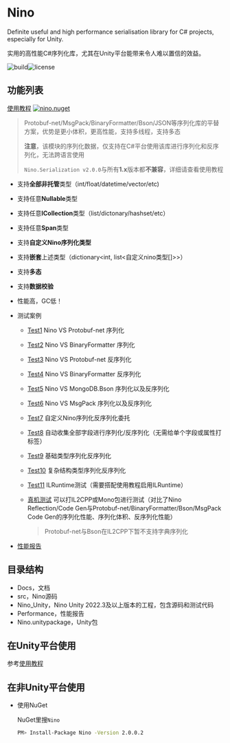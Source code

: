 # Nino

Definite useful and high performance serialisation library for C# projects, especially for Unity. 

实用的高性能C#序列化库，尤其在Unity平台能带来令人难以置信的效益。

![build](https://img.shields.io/github/actions/workflow/status/JasonXuDeveloper/Nino/.github/workflows/dotnet.yml?branch=main)![license](https://img.shields.io/github/license/JasonXuDeveloper/Nino)

## 功能列表

[使用教程](Docs/Serialization.md) [![nino.nuget](https://img.shields.io/nuget/v/Nino?label=Nino)](https://www.nuget.org/packages/Nino)

> Protobuf-net/MsgPack/BinaryFormatter/Bson/JSON等序列化库的平替方案，优势是更小体积，更高性能，支持多线程，支持多态
> 
> **注意**，该模块的序列化数据，仅支持在C#平台使用该库进行序列化和反序列化，无法跨语言使用
> 
> ```Nino.Serialization v2.0.0```与所有**1.x**版本都**不兼容**，详细请查看使用教程

- 支持**全部非托管**类型（int/float/datetime/vector/etc)

- 支持任意**Nullable**类型

- 支持任意**ICollection**类型（list/dictonary/hashset/etc）

- 支持任意**Span**类型

- 支持**自定义Nino序列化类型**

- 支持**嵌套**上述类型（dictionary<int, list<自定义nino类型[]>>）

- 支持**多态**

- 支持**数据校验**

- 性能高，GC低！

- 测试案例
  
  - [Test1](Nino_Unity/Assets/Nino/Test/Editor/Serialization/Test1.cs) Nino VS Protobuf-net 序列化
  
  - [Test2](Nino_Unity/Assets/Nino/Test/Editor/Serialization/Test2.cs) Nino VS BinaryFormatter 序列化
  
  - [Test3](Nino_Unity/Assets/Nino/Test/Editor/Serialization/Test3.cs) Nino VS Protobuf-net 反序列化
  
  - [Test4](Nino_Unity/Assets/Nino/Test/Editor/Serialization/Test4.cs) Nino VS BinaryFormatter 反序列化
  
  - [Test5](Nino_Unity/Assets/Nino/Test/Editor/Serialization/Test5.cs) Nino VS MongoDB.Bson 序列化以及反序列化
  
  - [Test6](Nino_Unity/Assets/Nino/Test/Editor/Serialization/Test6.cs) Nino VS MsgPack 序列化以及反序列化
  
  - [Test7](Nino_Unity/Assets/Nino/Test/Editor/Serialization/Test7.cs) 自定义Nino序列化反序列化委托
  
  - [Test8](Nino_Unity/Assets/Nino/Test/Editor/Serialization/Test8.cs) 自动收集全部字段进行序列化/反序列化（无需给单个字段或属性打标签）
  
  - [Test9](Nino_Unity/Assets/Nino/Test/Editor/Serialization/Test9.cs) 基础类型序列化反序列化
  
  - [Test10](Nino_Unity/Assets/Nino/Test/Editor/Serialization/Test10.cs) 复杂结构类型序列化反序列化
  
  - [Test11](Nino_Unity/Assets/Nino/Test/Editor/Serialization/Test11.cs) ILRuntime测试（需要搭配使用教程启用ILRuntime）
  
  - [真机测试](Nino_Unity/Assets/Nino/Test/BuildTest.cs) 可以打IL2CPP或Mono包进行测试（对比了Nino Reflection/Code Gen与Protobuf-net/BinaryFormatter/Bson/MsgPack Code Gen的序列化性能、序列化体积、反序列化性能）
    
    > Protobuf-net与Bson在IL2CPP下暂不支持字典序列化

- [性能报告](Performance/Serialization.md)

## 目录结构

- Docs，文档
- src，Nino源码
- Nino_Unity，Nino Unity 2022.3及以上版本的工程，包含源码和测试代码
- Performance，性能报告
- Nino.unitypackage，Unity包

## 在Unity平台使用

参考[使用教程](Docs/Serialization.md)

## 在非Unity平台使用

- 使用NuGet
  
  NuGet里搜```Nino```
  
  ```bash
  PM> Install-Package Nino -Version 2.0.0.2
  ```
